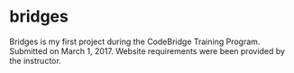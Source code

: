 # bridges
Bridges is my first project during the CodeBridge Training Program. 
Submitted on March 1, 2017. 
Website requirements were been provided by the instructor.

